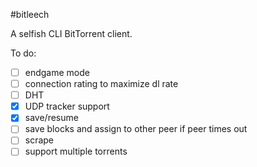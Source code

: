 #bitleech

A selfish CLI BitTorrent client.

To do:

- [ ] endgame mode
- [ ] connection rating to maximize dl rate
- [ ] DHT
- [x] UDP tracker support
- [x] save/resume
- [ ] save blocks and assign to other peer if peer times out
- [ ] scrape
- [ ] support multiple torrents
